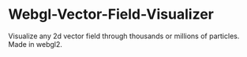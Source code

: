 # Webgl-Vector-Field-Visualizer
Visualize any 2d vector field through thousands or millions of particles. Made in webgl2.
